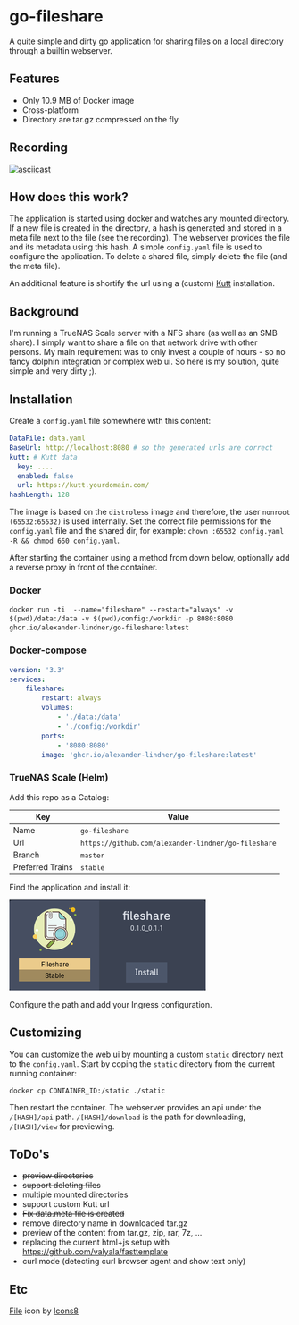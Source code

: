 # go-fileshare

A quite simple and dirty go application for sharing files on a local directory through a builtin webserver.

## Features
* Only 10.9 MB of Docker image
* Cross-platform
* Directory are tar.gz compressed on the fly

## Recording

[![asciicast](https://asciinema.org/a/508977.svg)](https://asciinema.org/a/508977)

## How does this work?

The application is started using docker and watches any mounted directory.
If a new file is created in the directory, a hash is generated and stored in a meta file next to the file (see the recording).
The webserver provides the file and its metadata using this hash.
A simple `config.yaml` file is used to configure the application.
To delete a shared file, simply delete the file (and the meta file).

An additional feature is shortify the url using a (custom) [Kutt](https://kutt.it) installation.

## Background

I'm running a TrueNAS Scale server with a NFS share (as well as an SMB share).
I simply want to share a file on that network drive with other persons.
My main requirement was to only invest a couple of hours - so no fancy dolphin integration or complex web ui.
So here is my solution, quite simple and very dirty ;).

## Installation

Create a `config.yaml` file somewhere with this content:
```yaml
DataFile: data.yaml
BaseUrl: http://localhost:8080 # so the generated urls are correct
kutt: # Kutt data
  key: ....
  enabled: false
  url: https://kutt.yourdomain.com/
hashLength: 128
```
The image is based on the `distroless` image and therefore, the user `nonroot (65532:65532)` is used internally.
Set the correct file permissions for the `config.yaml` file and the shared dir, for example:
`chown :65532 config.yaml -R && chmod 660 config.yaml`.

After starting the container using a method from down below, optionally add a reverse proxy in front of the container.

### Docker

```shell
docker run -ti  --name="fileshare" --restart="always" -v $(pwd)/data:/data -v $(pwd)/config:/workdir -p 8080:8080 ghcr.io/alexander-lindner/go-fileshare:latest
```

### Docker-compose

```yaml
version: '3.3'
services:
    fileshare:
        restart: always
        volumes:
            - './data:/data'
            - './config:/workdir'
        ports:
            - '8080:8080'
        image: 'ghcr.io/alexander-lindner/go-fileshare:latest'
```
### TrueNAS Scale (Helm)

Add this repo as a Catalog:

| Key | Value |
| --- | --- |
| Name | `go-fileshare` |
| Url | `https://github.com/alexander-lindner/go-fileshare` |
| Branch | `master` |
| Preferred Trains| `stable` |

Find the application and install it:

![img.png](screenshot-truenas-app.png)

Configure the path and add your Ingress configuration.

## Customizing

You can customize the web ui by mounting a custom `static` directory next to the `config.yaml`.
Start by coping the `static` directory from the current running container:
```shell
docker cp CONTAINER_ID:/static ./static
```
Then restart the container.
The webserver provides an api under the `/[HASH]/api` path.
`/[HASH]/download` is the path for downloading, `/[HASH]/view` for previewing.

## ToDo's

* ~~preview directories~~
* ~~support deleting files~~
* multiple mounted directories
* support custom Kutt url
* ~~Fix data.meta file is created~~
* remove directory name in downloaded tar.gz
* preview of the content from tar.gz, zip, rar, 7z, ...
* replacing the current html+js setup with https://github.com/valyala/fasttemplate
* curl mode (detecting curl browser agent and show text only)
## Etc

<a target="_blank" href="https://icons8.com/icon/111132/file">File</a> icon by <a target="_blank" href="https://icons8.com">Icons8</a>